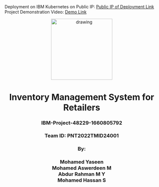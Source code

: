 ##
Deployment on IBM Kubernetes on Public IP: <a href="http://159.122.183.25:32672/">Public IP of Deployment Link</a><br>
Project Demonstration Video: <a href="https://youtu.be/_hLiYkcaeko"> Demo Link</a>


<div align="center">
  <img src="https://upload.wikimedia.org/wikipedia/commons/5/51/IBM_logo.svg"  align="center" alt="drawing" width="200" />
  <br/>
   <h1>Inventory Management System for Retailers</h1>
   <h3>IBM-Project-48229-1660805792</h3>
   <h3>Team ID: PNT2022TMID24001</h3>
   <h3>By:</h3>
   <h3>Mohamed Yaseen <br> Mohamed Aswerdeen M <br> Abdur Rahman M Y <br> Mohamed Hassan S </h3>
</div>

